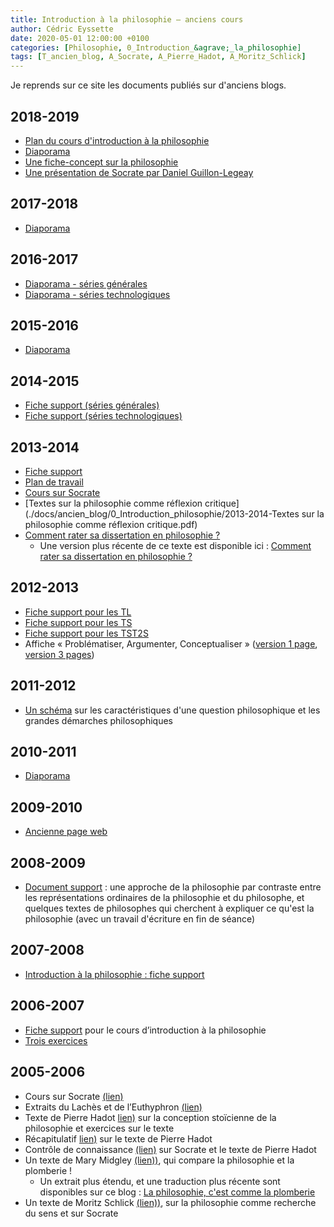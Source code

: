```yaml
---
title: Introduction à la philosophie – anciens cours
author: Cédric Eyssette
date: 2020-05-01 12:00:00 +0100
categories: [Philosophie, 0_Introduction_&agrave;_la_philosophie]
tags: [T_ancien_blog, A_Socrate, A_Pierre_Hadot, A_Moritz_Schlick]
---
```


Je reprends sur ce site les documents publiés sur d'anciens blogs.

## 2018-2019

- [Plan du cours d'introduction à la philosophie](https://docs.google.com/document/d/1_GV6zXQ4gQtyiDbkNEwTN3UjAg6XA9clxQFl8HDH4Ok/edit?usp=sharing)
- [Diaporama](https://docs.google.com/presentation/d/1XI3WAUFFPYsIW17No1RV-cbJ_-hnvMlgzgf_B0_vVu8/edit?usp=sharing)
- [Une fiche-concept sur la philosophie](https://docs.google.com/drawings/d/1JrJmktVtjLtzYLF7wGTJpYerTm02J5HluUtJenMHKC4/edit?usp=sharing)
- [Une présentation de Socrate par Daniel Guillon-Legeay](./docs/ancien_blog/0_Introduction_philosophie/2018-2019-Daniel-Guillon-Legeay_Socrate-pere-philosophie.pdf)

## 2017-2018

- [Diaporama](https://docs.google.com/presentation/d/1v3OaAT2NPo7AkK_IVD2vnI9vqy4eg8s6bC4F6UzM4X0/edit?usp=sharing)

## 2016-2017

- [Diaporama - séries générales](https://docs.google.com/presentation/d/1Sz6CyYerWPmx4c4Zy-3fzyV0RD32bMksP3aYBsx2AL4/edit?usp=sharing)
- [Diaporama - séries technologiques](https://docs.google.com/presentation/d/1Cybgl4LQA0Kz2w-y77pjRg0UDirtoieve6uLleK532I/edit?usp=sharing)

## 2015-2016

- [Diaporama](https://docs.google.com/presentation/d/16nFC-dMbTjhH3APBEn2smL65mwUehL6I__W4SAadsPI/edit?usp=sharing)

## 2014-2015

- [Fiche support (séries générales)](./docs/ancien_blog/0_Introduction_philosophie/2014-2015-introduction-philosophie-series-generales.pdf)
- [Fiche support (séries technologiques)](./docs/ancien_blog/0_Introduction_philosophie/2014-2015-introduction-philosophie-series-technologiques.pdf)

## 2013-2014

- [Fiche support](./docs/ancien_blog/0_Introduction_philosophie/2013-2014-introduction-a-la-philosophie.pdf)
- [Plan de travail](./docs/ancien_blog/0_Introduction_philosophie/2013-2014-introduction-philosophie-PlanTravail.pdf)
- [Cours sur Socrate](./docs/ancien_blog/0_Introduction_philosophie/2013-2014-Socrate-cours.pdf)
- [Textes sur la philosophie comme réflexion critique](./docs/ancien_blog/0_Introduction_philosophie/2013-2014-Textes sur la philosophie comme réflexion critique.pdf)
- [Comment rater sa dissertation en philosophie ?](2013-2014-comment-rater-sa-dissertation-en-philosophie.pdf)
  - Une version plus récente de ce texte est disponible ici : [Comment rater sa dissertation en philosophie ?](https://eyssette.github.io/blog/posts/comment-rater-sa-dissertation-en-philosophie/)

## 2012-2013

- [Fiche support pour les TL](./docs/ancien_blog/0_Introduction_philosophie/2012-2013-introduction-philosophie-tl.pdf)
- [Fiche support pour les TS](./docs/ancien_blog/0_Introduction_philosophie/2012-2013-introduction-philosophie-ts.pdf)
- [Fiche support pour les TST2S](./docs/ancien_blog/0_Introduction_philosophie/2012-2013-introduction-philosophie-technos.pdf)
- Affiche « Problématiser, Argumenter, Conceptualiser » ([version 1 page](./docs/ancien_blog/0_Introduction_philosophie/2012-2013-affiche-3operations-1page.pdf), [version 3 pages](./docs/ancien_blog/0_Introduction_philosophie/2012-2013-affiche-3operations-3pages.pdf))

## 2011-2012

- [Un schéma](./docs/ancien_blog/0_Introduction_philosophie/2011-2012-faire-de-la-philosophie.pdf) sur les caractéristiques d'une question philosophique et les grandes démarches philosophiques

## 2010-2011

- [Diaporama](https://docs.google.com/presentation/d/e/2PACX-1vTDCmkqk1ZaxBhapt1Sv66yYiSC7lRLwBA3tivyXu1wuM217yimWfa0P-o7KwSa-zTX7exRoxG2yKyL/pub?start=false&loop=false&delayms=60000ff)

## 2009-2010

- [Ancienne page web](./docs/ancien_blog/0_Introduction_philosophie/2009-2010-intro_philo.pdf)

## 2008-2009

- [Document support](./docs/ancien_blog/0_Introduction_philosophie/2008-2009-repr_philo.pdf) : une approche de la philosophie par contraste entre les représentations ordinaires de la philosophie et du philosophe, et quelques textes de philosophes qui cherchent à expliquer ce qu'est la philosophie (avec un travail d'écriture en fin de séance)

## 2007-2008

- [Introduction à la philosophie : fiche support](./docs/ancien_blog/0_Introduction_philosophie/2007-2008-0_s_intro_philo.pdf)

## 2006-2007

- [Fiche support](./docs/ancien_blog/0_Introduction_philosophie/2006-2007-philosophie_fiche_support.pdf) pour le cours d’introduction à la philosophie
- [Trois exercices](./docs/ancien_blog/0_Introduction_philosophie/2006-2007-exercices.pdf)

## 2005-2006

- Cours sur Socrate [(lien)](./docs/ancien_blog/0_Introduction_philosophie/2005-2006-socrate.pdf)
- Extraits du Lachès et de l’Euthyphron [(lien)](./docs/ancien_blog/0_Introduction_philosophie/2005-2006-socrate_textes.pdf)
- Texte de Pierre Hadot [lien)](./docs/ancien_blog/0_Introduction_philosophie/2005-2006-hadot_texte.pdf) sur la conception stoïcienne de la philosophie et exercices sur le texte
- Récapitulatif [lien)](./docs/ancien_blog/0_Introduction_philosophie/2005-2006-hadot_recapitulatif.pdf) sur le texte de Pierre Hadot
- Contrôle de connaissance [(lien)](./docs/ancien_blog/0_Introduction_philosophie/2005-2006-controle_socrate_hadot.pdf) sur Socrate et le texte de Pierre Hadot
- Un texte de Mary Midgley [(lien))](./docs/ancien_blog/0_Introduction_philosophie/2005-2006-philosophical_plumbing.pdf), qui compare la philosophie et la plomberie !
  - Un extrait plus étendu, et une traduction plus récente sont disponibles sur ce blog : [La philosophie, c'est comme la plomberie](https://eyssette.github.io/blog/posts/la-philosophie-c-est-comme-la-plomberie/)
- Un texte de Moritz Schlick [(lien))](./docs/ancien_blog/0_Introduction_philosophie/2005-2006-schlick_texte.pdf), sur la philosophie comme recherche du sens et sur Socrate
